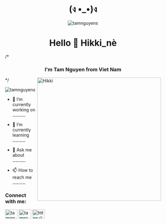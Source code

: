<h1 align="center">(ง •_•)ง</h1>
<p align="center"> <img src="https://i.pinimg.com/originals/80/42/69/804269956d180fd6d5d1a49417bf4043.gif" alt="tamnguyens" /> </p>
<h1 align="center">Hello 👋 Hikki_nè</h1>
/*<h3 align="center"> I'm Tam Nguyen from Viet Nam</h3>*/
<img align="right" alt="Hikki" width="400" src="https://i.pinimg.com/originals/3c/ba/24/3cba2490f731e80e4daedb3e1a95f297.gif">
<p align="left"> <img src="https://komarev.com/ghpvc/?username=tamnguyens&label=Profile%20views&color=0e75b6&style=flat" alt="tamnguyens" /> </p>

- 🔭 I’m currently working on **.........**

- 🌱 I’m currently learning   **.........**
- 💬 Ask me about **.........**
- 📫 How to reach me **.........**

<h3 align="left">Connect with me:</h3>
<p align="left">
<a href="https://twitter.com/tamnguy28327146" target="blank"><img align="center" src="https://raw.githubusercontent.com/rahuldkjain/github-profile-readme-generator/master/src/images/icons/Social/twitter.svg" alt="tamnguy28327146" height="30" width="40" /></a>
<a href="https://fb.com/tamnc29" target="blank"><img align="center" src="https://raw.githubusercontent.com/rahuldkjain/github-profile-readme-generator/master/src/images/icons/Social/facebook.svg" alt="tamnc29" height="30" width="40" /></a>
<a href="https://discord.gg/https://discord.gg/HKjZkkSU" target="blank"><img align="center" src="https://raw.githubusercontent.com/rahuldkjain/github-profile-readme-generator/master/src/images/icons/Social/discord.svg" alt="https://discord.gg/HKjZkkSU" height="30" width="40" /></a>
</p>
